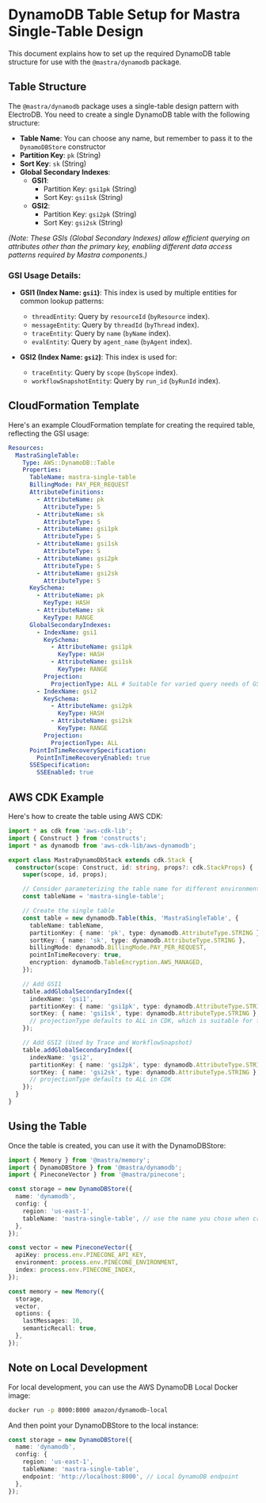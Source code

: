 # DynamoDB Table Setup for Mastra Single-Table Design

This document explains how to set up the required DynamoDB table structure for use with the `@mastra/dynamodb` package.

## Table Structure

The `@mastra/dynamodb` package uses a single-table design pattern with ElectroDB. You need to create a single DynamoDB table with the following structure:

- **Table Name**: You can choose any name, but remember to pass it to the `DynamoDBStore` constructor
- **Partition Key**: `pk` (String)
- **Sort Key**: `sk` (String)
- **Global Secondary Indexes**:
  - **GSI1**:
    - Partition Key: `gsi1pk` (String)
    - Sort Key: `gsi1sk` (String)
  - **GSI2**:
    - Partition Key: `gsi2pk` (String)
    - Sort Key: `gsi2sk` (String)

_(Note: These GSIs (Global Secondary Indexes) allow efficient querying on attributes other than the primary key, enabling different data access patterns required by Mastra components.)_

### GSI Usage Details:

- **GSI1 (Index Name: `gsi1`)**: This index is used by multiple entities for common lookup patterns:
  - `threadEntity`: Query by `resourceId` (`byResource` index).
  - `messageEntity`: Query by `threadId` (`byThread` index).
  - `traceEntity`: Query by `name` (`byName` index).
  - `evalEntity`: Query by `agent_name` (`byAgent` index).

- **GSI2 (Index Name: `gsi2`)**: This index is used for:
  - `traceEntity`: Query by `scope` (`byScope` index).
  - `workflowSnapshotEntity`: Query by `run_id` (`byRunId` index).

## CloudFormation Template

Here's an example CloudFormation template for creating the required table, reflecting the GSI usage:

```yaml
Resources:
  MastraSingleTable:
    Type: AWS::DynamoDB::Table
    Properties:
      TableName: mastra-single-table
      BillingMode: PAY_PER_REQUEST
      AttributeDefinitions:
        - AttributeName: pk
          AttributeType: S
        - AttributeName: sk
          AttributeType: S
        - AttributeName: gsi1pk
          AttributeType: S
        - AttributeName: gsi1sk
          AttributeType: S
        - AttributeName: gsi2pk
          AttributeType: S
        - AttributeName: gsi2sk
          AttributeType: S
      KeySchema:
        - AttributeName: pk
          KeyType: HASH
        - AttributeName: sk
          KeyType: RANGE
      GlobalSecondaryIndexes:
        - IndexName: gsi1
          KeySchema:
            - AttributeName: gsi1pk
              KeyType: HASH
            - AttributeName: gsi1sk
              KeyType: RANGE
          Projection:
            ProjectionType: ALL # Suitable for varied query needs of GSI1
        - IndexName: gsi2
          KeySchema:
            - AttributeName: gsi2pk
              KeyType: HASH
            - AttributeName: gsi2sk
              KeyType: RANGE
          Projection:
            ProjectionType: ALL
      PointInTimeRecoverySpecification:
        PointInTimeRecoveryEnabled: true
      SSESpecification:
        SSEEnabled: true
```

## AWS CDK Example

Here's how to create the table using AWS CDK:

```typescript
import * as cdk from 'aws-cdk-lib';
import { Construct } from 'constructs';
import * as dynamodb from 'aws-cdk-lib/aws-dynamodb';

export class MastraDynamoDbStack extends cdk.Stack {
  constructor(scope: Construct, id: string, props?: cdk.StackProps) {
    super(scope, id, props);

    // Consider parameterizing the table name for different environments
    const tableName = 'mastra-single-table';

    // Create the single table
    const table = new dynamodb.Table(this, 'MastraSingleTable', {
      tableName: tableName,
      partitionKey: { name: 'pk', type: dynamodb.AttributeType.STRING },
      sortKey: { name: 'sk', type: dynamodb.AttributeType.STRING },
      billingMode: dynamodb.BillingMode.PAY_PER_REQUEST,
      pointInTimeRecovery: true,
      encryption: dynamodb.TableEncryption.AWS_MANAGED,
    });

    // Add GSI1
    table.addGlobalSecondaryIndex({
      indexName: 'gsi1',
      partitionKey: { name: 'gsi1pk', type: dynamodb.AttributeType.STRING },
      sortKey: { name: 'gsi1sk', type: dynamodb.AttributeType.STRING },
      // projectionType defaults to ALL in CDK, which is suitable for flexible querying but has cost implications.
    });

    // Add GSI2 (Used by Trace and WorkflowSnapshot)
    table.addGlobalSecondaryIndex({
      indexName: 'gsi2',
      partitionKey: { name: 'gsi2pk', type: dynamodb.AttributeType.STRING },
      sortKey: { name: 'gsi2sk', type: dynamodb.AttributeType.STRING },
      // projectionType defaults to ALL in CDK
    });
  }
}
```

## Using the Table

Once the table is created, you can use it with the DynamoDBStore:

```typescript
import { Memory } from '@mastra/memory';
import { DynamoDBStore } from '@mastra/dynamodb';
import { PineconeVector } from '@mastra/pinecone';

const storage = new DynamoDBStore({
  name: 'dynamodb',
  config: {
    region: 'us-east-1',
    tableName: 'mastra-single-table', // use the name you chose when creating the table
  },
});

const vector = new PineconeVector({
  apiKey: process.env.PINECONE_API_KEY,
  environment: process.env.PINECONE_ENVIRONMENT,
  index: process.env.PINECONE_INDEX,
});

const memory = new Memory({
  storage,
  vector,
  options: {
    lastMessages: 10,
    semanticRecall: true,
  },
});
```

## Note on Local Development

For local development, you can use the AWS DynamoDB Local Docker image:

```bash
docker run -p 8000:8000 amazon/dynamodb-local
```

And then point your DynamoDBStore to the local instance:

```typescript
const storage = new DynamoDBStore({
  name: 'dynamodb',
  config: {
    region: 'us-east-1',
    tableName: 'mastra-single-table',
    endpoint: 'http://localhost:8000', // Local DynamoDB endpoint
  },
});
```
